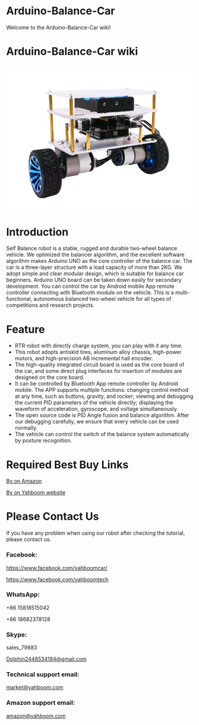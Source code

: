 # Arduino-Balance-Car
Welcome to the Arduino-Balance-Car wiki!
# Arduino-Balance-Car wiki
![](https://github.com/YahboomTechnology/Arduino-Balance-Car/blob/master/balance_robot.jpg)
# Introduction
Self Balance robot is a stable, rugged and durable two-wheel balance vehicle. We optimized the balancer algorithm, and the excellent software algorithm makes Arduino UNO as the core controller of the balance car. The car is a three-layer structure with a load capacity of more than 2KG. We adopt simple and clear modular design, which is suitable for balance car beginners. Arduino UNO board can be taken down easily for secondary development. You can control the car by Android mobile App remote controller connecting with Bluetooth module on the vehicle. This is a multi-functional, autonomous balanced two-wheel vehicle for all types of competitions and research projects.
# Feature
* RTR robot with directly charge system, you can play with it any time.
* This robot adopts antiskid tires, aluminum alloy chassis, high-power motors, and high-precision AB incremental hall encoder.
* The high-quality integrated circuit board is used as the core board of the car, and some direct plug interfaces for insertion of modules are designed on the core board.
* It can be controlled by Bluetooth App remote controller by Android mobile. The APP supports multiple functions: changing control method at any time, such as buttons, gravity, and rocker; viewing and debugging the current PID parameters of the vehicle directly; displaying the waveform of acceleration, gyroscope, and voltage simultaneously.
* The open source code is PID Angle fusion and balance algorithm. After our debugging carefully, we ensure that every vehicle can be used normally.
* The vehicle can control the switch of the balance system automatically by posture recognition.
# Required Best Buy Links
[By on Amazon](https://www.amazon.com/Yahboom-Compatible-Electronics-Programmable-Education/dp/B07FL2QR1V/ref=sr_1_32?m=A1N1A77RUX51FT&marketplaceID=ATVPDKIKX0DER&qid=1567599273&s=merchant-items&sr=1-32)

[By on Yahboom website](https://category.yahboom.net/collections/a-smart-robot/products/balancecar)

# Please Contact Us
If you have any problem when using our robot after checking the tutorial, please contact us.
### Facebook:
https://www.facebook.com/yahboomcar/

https://www.facebook.com/yahboomtech
### WhatsApp:
+86 15818515042

+86 18682378128
### Skype:
sales_79883

Dolphin2448534184@gmail.com
### Technical support email:
market@yahboom.com
### Amazon support email:
amazon@yahboom.com

